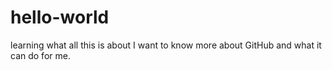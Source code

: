 # hello-world
learning what all this is about
I want to know more about GitHub and what it can do for me.
